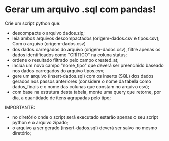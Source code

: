 # Gerar um arquivo .sql com pandas!
Crie um script python que:

- descompacte o arquivo dados.zip;
- leia ambos arquivos descompactados (origem-dados.csv e tipos.csv);
Com o arquivo (origem-dados.csv)
- dos dados carregados do arquivo (origem-dados.csv), filtre apenas os dados identificados como "CRÍTICO" na coluna status;
- ordene o resultado filtrado pelo campo created_at;
- inclua um novo campo "nome_tipo" que deverá ser preenchido baseado nos dados carregados do arquivo tipos.csv;
- gere um arquivo (insert-dados.sql) com os inserts (SQL) dos dados gerados nos passos anteriores (considere o nome da tabela como dados_finais e o nome das colunas que constam no arquivo csv);
- com base na estrutura desta tabela, monte uma query que retorne, por dia, a quantidade de itens agrupadas pelo tipo;

IMPORTANTE:
- no diretório onde o script será executado estarão apenas o seu script python e o arquivo zipado;
- o arquivo a ser gerado (insert-dados.sql) deverá ser salvo no mesmo diretório;
